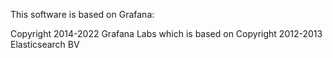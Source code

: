 This software is based on Grafana:

Copyright 2014-2022 Grafana Labs
which is based on 
Copyright 2012-2013 Elasticsearch BV
